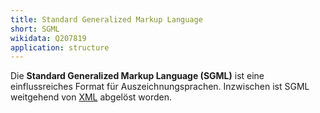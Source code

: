 ```yaml
---
title: Standard Generalized Markup Language
short: SGML
wikidata: Q207819
application: structure
---
```


Die **Standard Generalized Markup Language (SGML)** ist eine einflussreiches
Format für Auszeichnungsprachen. Inzwischen ist SGML weitgehend von [XML](xml)
abgelöst worden.

